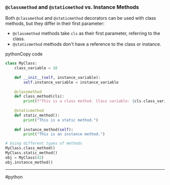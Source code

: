 ### `@classmethod` and `@staticmethod` vs. Instance Methods

Both `@classmethod` and `@staticmethod` decorators can be used with class methods, but they differ in their first parameter:

- `@classmethod` methods take `cls` as their first parameter, referring to the class.
- `@staticmethod` methods don't have a reference to the class or instance.

pythonCopy code

```python 
class MyClass:
	class_variable = 10
	
	def __init__(self, instance_variable):        
		self.instance_variable = instance_variable      
	
	@classmethod     
	def class_method(cls):         
		print(f"This is a class method. Class variable: {cls.class_variable}")          
	
	@staticmethod    
	def static_method():    
		print("This is a static method.")   
		
	def instance_method(self):        
		print("This is an instance method.")  

# Using different types of methods 
MyClass.class_method() 
MyClass.static_method()  
obj = MyClass(42) 
obj.instance_method()
```
---
#python